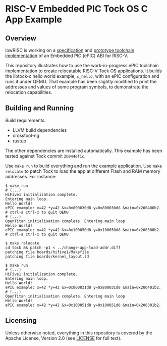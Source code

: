 # RISC-V Embedded PIC Tock OS C App Example

## Overview

lowRISC is working on a [specification](https://github.com/luismarques/epic-spec) and [prototype toolchain implementation](https://github.com/lowRISC/llvm-project/commits/epic) of an Embedded PIC (ePIC) ABI for RISC-V.

This repository illustrates how to use the work-in-progress ePIC toolchain implementation to create relocatable RISC-V Tock OS applications. It builds the libtock-c hello world example, `c_hello`, with an ePIC configuration and runs it under QEMU. That example has been slightly modified to print the addresses and values of some program symbols, to demonstrate the relocation capabilities.

## Building and Running

Build requirements:

- LLVM build dependencies
- crosstool-ng
- rustup

The other dependencies are installed automatically. This example has been tested against Tock commit `2b044ef1c`.

Use `make run` to build everything and run the example application. Use `make relocate` to patch Tock to load the app at different Flash and RAM memory addresses. For instance:

```
$ make run
# (...)
HiFive1 initialization complete.
Entering main loop.
Hello World!
ePIC example: x=42 *y=42 &x=0x800030d8 y=0x800030d8 &main=0x200400b2.
# ctrl-a ctrl-x to quit QEMU
# (...)
OpenTitan initialisation complete. Entering main loop
Hello World!
ePIC example: x=42 *y=42 &x=0x100050d8 y=0x100050d8 &main=0x200300b2.
# ctrl-a ctrl-x to quit QEMU

$ make relocate
cd tock && patch -p1 < ../change-app-load-addr.diff
patching file boards/hifive1/Makefile
patching file boards/kernel_layout.ld

$ make run
# (...)
HiFive1 initialization complete.
Entering main loop.
Hello World!
ePIC example: x=42 *y=42 &x=0x800031d8 y=0x800031d8 &main=0x200401b2.
# (...)
OpenTitan initialisation complete. Entering main loop
Hello World!
ePIC example: x=42 *y=42 &x=0x100051d8 y=0x100051d8 &main=0x200301b2.
```

## Licensing

Unless otherwise noted, everything in this repository is covered by the Apache License, Version 2.0 (see [LICENSE](LICENSE) for full text).
